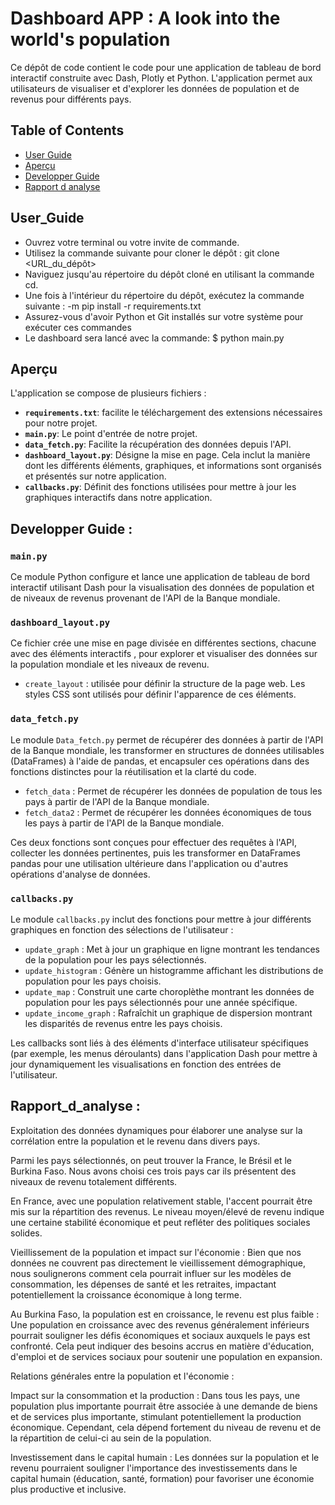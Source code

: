 # Dashboard APP : A look into the world's population

Ce dépôt de code contient le code pour une application de tableau de bord interactif construite avec Dash, Plotly et Python. 
L'application permet aux utilisateurs de visualiser et d'explorer les données de population et de revenus pour différents pays.

## Table of Contents

- [User Guide](#User_Guide)
- [Aperçu](#Aperçu)
- [Developper Guide](#Developper_Guide)
- [Rapport d analyse](#Rapport_d_analyse)


## User_Guide

- Ouvrez votre terminal ou votre invite de commande.
- Utilisez la commande suivante pour cloner le dépôt : git clone <URL_du_dépôt>
- Naviguez jusqu'au répertoire du dépôt cloné en utilisant la commande cd.
- Une fois à l'intérieur du répertoire du dépôt, exécutez la commande suivante : -m pip install -r requirements.txt
- Assurez-vous d'avoir Python et Git installés sur votre système pour exécuter ces commandes
- Le dashboard sera lancé avec la commande: $ python main.py

## Aperçu

L'application se compose de plusieurs fichiers :

- **`requirements.txt`**: facilite le téléchargement des extensions nécessaires pour notre projet.
- **`main.py`**: Le point d'entrée de notre projet.
- **`data_fetch.py`**: Facilite la récupération des données depuis l'API.
- **`dashboard_layout.py`**: Désigne la mise en page. Cela inclut la manière dont les différents éléments, graphiques, et informations sont organisés et présentés sur notre application.
- **`callbacks.py`**: Définit des fonctions utilisées pour mettre à jour les graphiques interactifs dans notre application.

## Developper Guide :

### `main.py`

Ce module Python configure et lance une application de tableau de bord interactif utilisant Dash pour la visualisation des données de population et de niveaux de revenus provenant de l'API de la Banque mondiale.

### `dashboard_layout.py`

Ce fichier crée une mise en page divisée en différentes sections, chacune avec des éléments interactifs , pour explorer et visualiser des données sur la population mondiale et les niveaux de revenu. 
- `create_layout` : utilisée pour définir la structure de la page web. Les styles CSS sont utilisés pour définir l'apparence de ces éléments.

### `data_fetch.py`

Le module `Data_fetch.py` permet de récupérer des données à partir de l'API de la Banque mondiale, les transformer en structures de données utilisables (DataFrames) 
à l'aide de pandas, et encapsuler ces opérations dans des fonctions distinctes pour la réutilisation et la clarté du code.

- `fetch_data` : Permet de récupérer les données de population de tous les pays à partir de l'API de la Banque mondiale.
- `fetch_data2` : Permet de récupérer les données économiques de tous les pays à partir de l'API de la Banque mondiale.

Ces deux fonctions sont conçues pour effectuer des requêtes à l'API, collecter les données pertinentes, 
puis les transformer en DataFrames pandas pour une utilisation ultérieure dans l'application ou d'autres opérations d'analyse de données.

### `callbacks.py`

Le module `callbacks.py` inclut des fonctions pour mettre à jour différents graphiques en fonction des sélections de l'utilisateur :

- `update_graph` : Met à jour un graphique en ligne montrant les tendances de la population pour les pays sélectionnés.
- `update_histogram` : Génère un histogramme affichant les distributions de population pour les pays choisis.
- `update_map` : Construit une carte choroplèthe montrant les données de population pour les pays sélectionnés pour une année spécifique.
- `update_income_graph` : Rafraîchit un graphique de dispersion montrant les disparités de revenus entre les pays choisis.

Les callbacks sont liés à des éléments d'interface utilisateur spécifiques (par exemple, les menus déroulants) dans l'application Dash pour mettre à jour dynamiquement les visualisations en fonction des entrées de l'utilisateur.

## Rapport_d_analyse :

Exploitation des données dynamiques pour élaborer une analyse sur la corrélation entre la population et le revenu dans divers pays.

Parmi les pays sélectionnés, on peut trouver la France, le Brésil et le Burkina Faso. Nous avons choisi ces trois pays car ils présentent des niveaux de revenu totalement différents.

En France, avec une population relativement stable, l'accent pourrait être mis sur la répartition des revenus. Le niveau moyen/élevé de revenu indique une certaine stabilité économique et peut refléter des politiques sociales solides.

Vieillissement de la population et impact sur l'économie : Bien que nos données ne couvrent pas directement le vieillissement démographique, nous soulignerons comment cela pourrait influer sur les modèles de consommation, les dépenses de santé et les retraites, impactant potentiellement la croissance économique à long terme.

Au Burkina Faso, la population est en croissance, le revenu est plus faible : Une population en croissance avec des revenus généralement inférieurs pourrait souligner les défis économiques et sociaux auxquels le pays est confronté. Cela peut indiquer des besoins accrus en matière d'éducation, d'emploi et de services sociaux pour soutenir une population en expansion.

Relations générales entre la population et l'économie :

Impact sur la consommation et la production : Dans tous les pays, une population plus importante pourrait être associée à une demande de biens et de services plus importante, stimulant potentiellement la production économique. Cependant, cela dépend fortement du niveau de revenu et de la répartition de celui-ci au sein de la population.

Investissement dans le capital humain : Les données sur la population et le revenu pourraient souligner l'importance des investissements dans le capital humain (éducation, santé, formation) pour favoriser une économie plus productive et inclusive.


